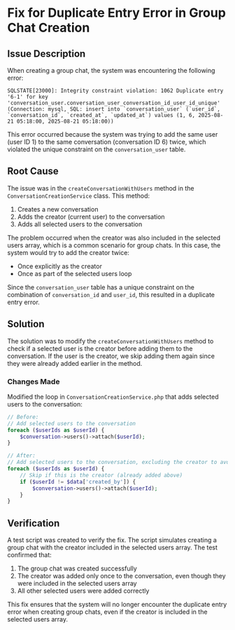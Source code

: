# Fix for Duplicate Entry Error in Group Chat Creation

## Issue Description

When creating a group chat, the system was encountering the following error:

```
SQLSTATE[23000]: Integrity constraint violation: 1062 Duplicate entry '6-1' for key 'conversation_user.conversation_user_conversation_id_user_id_unique'
(Connection: mysql, SQL: insert into `conversation_user` (`user_id`, `conversation_id`, `created_at`, `updated_at`) values (1, 6, 2025-08-21 05:18:00, 2025-08-21 05:18:00))
```

This error occurred because the system was trying to add the same user (user ID 1) to the same conversation (conversation ID 6) twice, which violated the unique constraint on the `conversation_user` table.

## Root Cause

The issue was in the `createConversationWithUsers` method in the `ConversationCreationService` class. This method:

1. Creates a new conversation
2. Adds the creator (current user) to the conversation
3. Adds all selected users to the conversation

The problem occurred when the creator was also included in the selected users array, which is a common scenario for group chats. In this case, the system would try to add the creator twice:
- Once explicitly as the creator
- Once as part of the selected users loop

Since the `conversation_user` table has a unique constraint on the combination of `conversation_id` and `user_id`, this resulted in a duplicate entry error.

## Solution

The solution was to modify the `createConversationWithUsers` method to check if a selected user is the creator before adding them to the conversation. If the user is the creator, we skip adding them again since they were already added earlier in the method.

### Changes Made

Modified the loop in `ConversationCreationService.php` that adds selected users to the conversation:

```php
// Before:
// Add selected users to the conversation
foreach ($userIds as $userId) {
    $conversation->users()->attach($userId);
}

// After:
// Add selected users to the conversation, excluding the creator to avoid duplicates
foreach ($userIds as $userId) {
    // Skip if this is the creator (already added above)
    if ($userId != $data['created_by']) {
        $conversation->users()->attach($userId);
    }
}
```

## Verification

A test script was created to verify the fix. The script simulates creating a group chat with the creator included in the selected users array. The test confirmed that:

1. The group chat was created successfully
2. The creator was added only once to the conversation, even though they were included in the selected users array
3. All other selected users were added correctly

This fix ensures that the system will no longer encounter the duplicate entry error when creating group chats, even if the creator is included in the selected users array.
